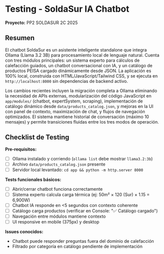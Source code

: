 # Testing - SoldaSur IA Chatbot

**Proyecto:** PP2 SOLDASUR 2C 2025

## Resumen

El chatbot SoldaSur es un asistente inteligente standalone que integra Ollama (Llama 3.2 3B) para procesamiento local de lenguaje natural. Cuenta con tres módulos principales: un sistema experto para cálculos de calefacción guiados, un chatbot conversacional con IA, y un catálogo de productos PEISA cargado dinámicamente desde JSON. La aplicación es 100% local, construida con HTML/JavaScript/Tailwind CSS, y se ejecuta en `http://localhost:8000` sin dependencias de backend activo.

Los cambios recientes incluyen la migración completa a Ollama eliminando la necesidad de APIs externas, modularización del código JavaScript en `app/modules/` (chatbot, expertSystem, scraping), implementación de catálogo dinámico desde `data/products_catalog.json`, y mejoras en la UI con panel de contexto, maximización de chat, y flujos de navegación optimizados. El sistema mantiene historial de conversación (máximo 10 mensajes) y permite transiciones fluidas entre los tres modos de operación.

## Checklist de Testing

**Pre-requisitos:**
- [ ] Ollama instalado y corriendo (`ollama list` debe mostrar `llama3.2:3b`)
- [ ] Archivo `data/products_catalog.json` presente
- [ ] Servidor local levantado: `cd app && python -m http.server 8000`

**Tests funcionales básicos:**
- [ ] Abrir/cerrar chatbot funciona correctamente
- [ ] Sistema experto calcula carga térmica (ej: 50m² × 120 (Sur) × 1.15 = 6,900W)
- [ ] Chatbot IA responde en <5 segundos con contexto coherente
- [ ] Catálogo carga productos (verificar en Console: "✅ Catálogo cargado")
- [ ] Navegación entre módulos mantiene contexto
- [ ] UI responsive en mobile (375px) y desktop

**Issues conocidos:**
- Chatbot puede responder preguntas fuera del dominio de calefacción
- Filtrado por categoría en catálogo pendiente de implementación

